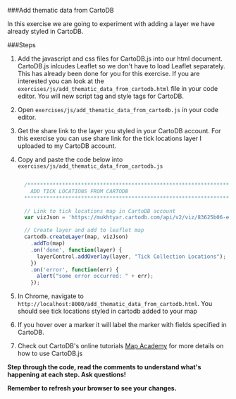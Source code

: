 ###Add thematic data from CartoDB

In this exercise we are going to experiment with adding a layer we have already styled in CartoDB.

###Steps

1. Add the javascript and css files for CartoDB.js into our html document. CartoDB.js inlcudes Leaflet so we don't have to load Leaflet separately. This has already been done for you for this exercise. If you are interested you can look at the `exercises/js/add_thematic_data_from_cartodb.html` file in your code editor. You will new script tag and style tags for CartoDB.

2. Open `exercises/js/add_thematic_data_from_cartodb.js` in your code editor.

3. Get the share link to the layer you styled in your CartoDB account. For this exercise you can use share link for the tick locations layer I uploaded to my CartoDB account.

4. Copy and paste the code below into `exercises/js/add_thematic_data_from_cartodb.js`

    ```javascript

      /********************************************************************************
        ADD TICK LOCATIONS FROM CARTODB
      ********************************************************************************/
      
      // Link to tick locations map in CartoDB account 
      var vizJson = 'https://mukhtyar.cartodb.com/api/v2/viz/83625b06-e7da-11e5-81ed-0e787de82d45/viz.json';

      // Create layer and add to leaflet map
      cartodb.createLayer(map, vizJson)
        .addTo(map)
        .on('done', function(layer) {
          layerControl.addOverlay(layer, "Tick Collection Locations");
        })
        .on('error', function(err) {
          alert("some error occurred: " + err);
        });


    ```

4. In Chrome, navigate to `http://localhost:8000/add_thematic_data_from_cartodb.html`. You should see tick locations styled in cartodb added to your map

5. If you hover over a marker it will label the marker with fields specified in CartoDB.

6. Check out CartoDB's online tutorials [Map Academy](http://academy.cartodb.com/courses/cartodbjs-ground-up/) for more details on how to use CartoDB.js

__Step through the code, read the comments to understand what's happening at each step. Ask questions!__

__Remember to refresh your browser to see your changes.__

